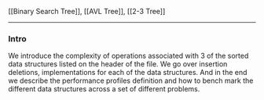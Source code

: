 [[Binary Search Tree]], [[AVL Tree]], [[2-3 Tree]]


---
### **Intro**

We introduce the complexity of operations associated with 3 of the sorted data structures listed on the header of the file. We go over insertion deletions, implementations for each of the data structures. And in the end we describe the performance profiles definition and how to bench mark the different data structures across a set of different problems. 



